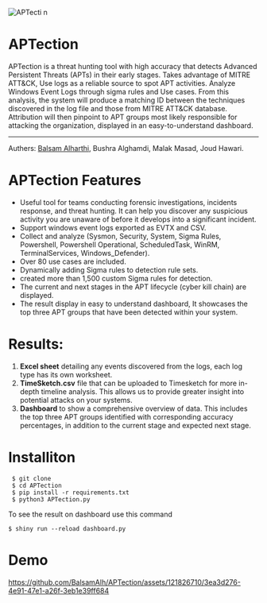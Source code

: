 ![APTecti n](https://github.com/BalsamAlh/APTection/assets/121826710/242fe7cb-99a1-43dd-afd9-83959fc96e29)
# APTection
APTection is a threat hunting tool with high accuracy that detects Advanced Persistent Threats (APTs) in their early stages. Takes advantage of MITRE ATT&CK, Use logs as a reliable source to spot APT activities. Analyze Windows Event Logs through sigma rules and Use cases. From this analysis, the system will produce a matching ID between the techniques discovered in the log file and those from MITRE ATT&CK database. Attribution will then pinpoint to APT groups most likely responsible for attacking the organization, displayed in an easy-to-understand dashboard.

---------------------
Authers:
[Balsam Alharthi](https://www.linkedin.com/in/balsam-alharthi),
Bushra Alghamdi,
Malak Masad,
Joud Hawari.
# APTection Features
- Useful tool for teams conducting forensic investigations, incidents response, and threat hunting. It can help you discover any suspicious activity you are unaware of before it develops into a significant incident.
-	Support windows event logs exported as EVTX and CSV.
-	Collect and analyze (Sysmon, Security, System, Sigma Rules, Powershell, Powershell Operational, ScheduledTask, WinRM, TerminalServices, Windows_Defender).
-	Over 80 use cases are included.
-	Dynamically adding Sigma rules to detection rule sets.
-	created more than 1,500 custom Sigma rules  for detection.
-	The current and next stages in the APT lifecycle (cyber kill chain) are displayed.
-	The result display in easy to understand dashboard, It showcases the top three APT groups that have been detected within your system. 



# Results:
 
1. **Excel sheet** detailing any events discovered from the logs, each log type has its own worksheet.
2. **TimeSketch.csv** file that can be uploaded to Timesketch for more in-depth timeline analysis. This allows us to provide greater insight into potential attacks on your systems.
3. **Dashboard** to show a comprehensive overview of data. This includes the top three APT groups identified with corresponding accuracy percentages, in addition to the current stage and expected next stage.

# Installiton
```
 $ git clone
 $ cd APTection
 $ pip install -r requirements.txt
 $ python3 APTection.py
```
To see the result on dashboard use this command
```
$ shiny run --reload dashboard.py
```
# Demo
https://github.com/BalsamAlh/APTection/assets/121826710/3ea3d276-4e91-47e1-a26f-3eb1e39ff684

